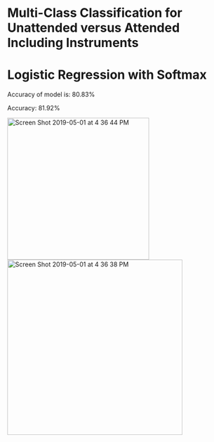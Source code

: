 # Multi-Class Classification for Unattended versus Attended Including Instruments
# Logistic Regression with Softmax

Accuracy of model is: 80.83%

Accuracy: 81.92%

<img width="323" alt="Screen Shot 2019-05-01 at 4 36 44 PM" src="https://user-images.githubusercontent.com/7967489/57050040-7b55e400-6c2f-11e9-84ab-21f2c80dafdf.png">
<img width="399" alt="Screen Shot 2019-05-01 at 4 36 38 PM" src="https://user-images.githubusercontent.com/7967489/57050041-7b55e400-6c2f-11e9-982a-de5d27730cef.png">

